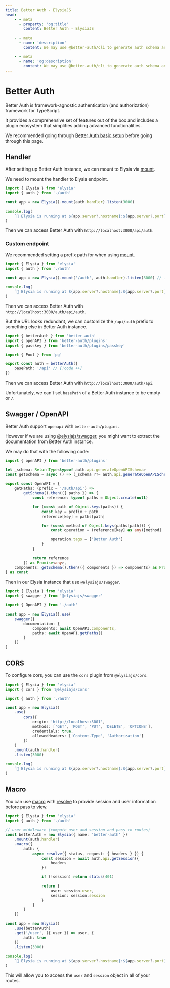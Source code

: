 ```yaml
---
title: Better Auth - ElysiaJS
head:
    - - meta
      - property: 'og:title'
        content: Better Auth - ElysiaJS

    - - meta
      - name: 'description'
        content: We may use @better-auth/cli to generate auth schema and migrate our database as well.

    - - meta
      - name: 'og:description'
        content: We may use @better-auth/cli to generate auth schema and migrate our database as well.
---
```


# Better Auth

Better Auth is framework-agnostic authentication (and authorization) framework for TypeScript.

It provides a comprehensive set of features out of the box and includes a plugin ecosystem that simplifies adding advanced functionalities.

We recommended going through [Better Auth basic setup](https://www.better-auth.com/docs/installation) before going through this page.

## Handler

After setting up Better Auth instance, we can mount to Elysia via [mount](/patterns/mount.html).

We need to mount the handler to Elysia endpoint.

```ts
import { Elysia } from 'elysia'
import { auth } from './auth'

const app = new Elysia().mount(auth.handler).listen(3000)

console.log(
	`🦊 Elysia is running at ${app.server?.hostname}:${app.server?.port}`
)
```

Then we can access Better Auth with `http://localhost:3000/api/auth`.

### Custom endpoint

We recommended setting a prefix path for when using [mount](/patterns/mount.html).

```ts
import { Elysia } from 'elysia'
import { auth } from './auth'

const app = new Elysia().mount('/auth', auth.handler).listen(3000) // ![code ++]

console.log(
	`🦊 Elysia is running at ${app.server?.hostname}:${app.server?.port}`
)
```

Then we can access Better Auth with `http://localhost:3000/auth/api/auth`.

But the URL looks redundant, we can customize the `/api/auth` prefix to something else in Better Auth instance.

```ts
import { betterAuth } from 'better-auth'
import { openAPI } from 'better-auth/plugins'
import { passkey } from 'better-auth/plugins/passkey'

import { Pool } from 'pg'

export const auth = betterAuth({
	basePath: '/api' // [!code ++]
})
```

Then we can access Better Auth with `http://localhost:3000/auth/api`.

Unfortunately, we can't set `basePath` of a Better Auth instance to be empty or `/`.


## Swagger / OpenAPI

Better Auth support `openapi` with `better-auth/plugins`.

However if we are using [@elysiajs/swagger](/plugins/swagger), you might want to extract the documentation from Better Auth instance.

We may do that with the following code:

```ts
import { openAPI } from 'better-auth/plugins'

let _schema: ReturnType<typeof auth.api.generateOpenAPISchema>
const getSchema = async () => (_schema ??= auth.api.generateOpenAPISchema())

export const OpenAPI = {
	getPaths: (prefix = '/auth/api') =>
		getSchema().then(({ paths }) => {
			const reference: typeof paths = Object.create(null)

			for (const path of Object.keys(paths)) {
				const key = prefix + path
				reference[key] = paths[path]

				for (const method of Object.keys(paths[path])) {
					const operation = (reference[key] as any)[method]

					operation.tags = ['Better Auth']
				}
			}

			return reference
		}) as Promise<any>,
	components: getSchema().then(({ components }) => components) as Promise<any>
} as const
```

Then in our Elysia instance that use `@elysiajs/swagger`.

```ts
import { Elysia } from 'elysia'
import { swagger } from '@elysiajs/swagger'

import { OpenAPI } from './auth'

const app = new Elysia().use(
	swagger({
		documentation: {
			components: await OpenAPI.components,
			paths: await OpenAPI.getPaths()
		}
	})
)
```

## CORS

To configure cors, you can use the `cors` plugin from `@elysiajs/cors`.

```ts
import { Elysia } from 'elysia'
import { cors } from '@elysiajs/cors'

import { auth } from './auth'

const app = new Elysia()
	.use(
		cors({
			origin: 'http://localhost:3001',
			methods: ['GET', 'POST', 'PUT', 'DELETE', 'OPTIONS'],
			credentials: true,
			allowedHeaders: ['Content-Type', 'Authorization']
		})
	)
	.mount(auth.handler)
	.listen(3000)

console.log(
	`🦊 Elysia is running at ${app.server?.hostname}:${app.server?.port}`
)
```

## Macro

You can use [macro](https://elysiajs.com/patterns/macro.html#macro) with [resolve](https://elysiajs.com/essential/handler.html#resolve) to provide session and user information before pass to view.

```ts
import { Elysia } from 'elysia'
import { auth } from './auth'

// user middleware (compute user and session and pass to routes)
const betterAuth = new Elysia({ name: 'better-auth' })
	.mount(auth.handler)
	.macro({
		auth: {
			async resolve({ status, request: { headers } }) {
				const session = await auth.api.getSession({
					headers
				})

				if (!session) return status(401)

				return {
					user: session.user,
					session: session.session
				}
			}
		}
	})

const app = new Elysia()
	.use(betterAuth)
	.get('/user', ({ user }) => user, {
		auth: true
	})
	.listen(3000)

console.log(
	`🦊 Elysia is running at ${app.server?.hostname}:${app.server?.port}`
)
```

This will allow you to access the `user` and `session` object in all of your routes.
